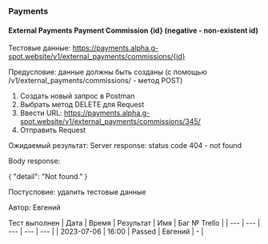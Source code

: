 ### Payments
#### External Payments Payment Commission {id} (negative - non-existent id)

Тестовые данные: https://payments.alpha.g-spot.website/v1/external_payments/commissions/{id}

Предусловие: данные должны быть созданы (с помощью /v1/external_payments/commissions/ - метод POST)

1. Создать новый запрос в Postman
2. Выбрать метод DELETE для Request
3. Ввести URL: https://payments.alpha.g-spot.website/v1/external_payments/commissions/345/
4. Отправить Request

Ожидаемый результат: Server response: status code 404 - not found

Body response:

{
    "detail": "Not found."
}


Постусловие: удалить тестовые данные

Автор: Евгений

Тест выполнен
| Дата | Время | Результат | Имя | Баг № Trello |
| --- | --- | --- | --- | --- |
| 2023-07-06 | 16:00 | Passed | Евгений | - | 